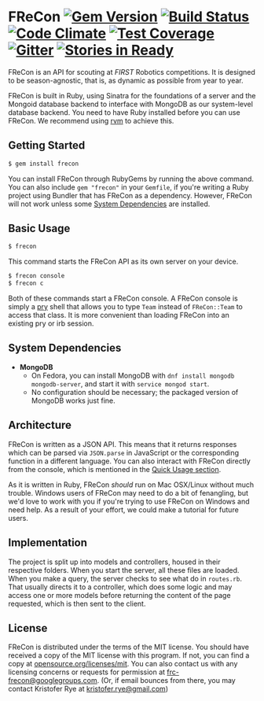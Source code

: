 # FReCon [![Gem Version](https://badge.fury.io/rb/frecon.svg)](https://badge.fury.io/rb/frecon) [![Build Status](https://travis-ci.org/frc-frecon/frecon.svg)](https://travis-ci.org/frc-frecon/frecon) [![Code Climate](https://codeclimate.com/github/frc-frecon/frecon/badges/gpa.svg)](https://codeclimate.com/github/frc-frecon/frecon) [![Test Coverage](https://codeclimate.com/github/frc-frecon/frecon/badges/coverage.svg)](https://codeclimate.com/github/frc-frecon/frecon/coverage) [![Gitter](https://badges.gitter.im/Join%20Chat.svg)](https://gitter.im/frc-frecon/frecon?utm_source=badge&utm_medium=badge&utm_campaign=pr-badge) [![Stories in Ready](https://badge.waffle.io/frc-frecon/frecon.png?label=ready&title=Ready)](https://waffle.io/frc-frecon/frecon)

FReCon is an API for scouting at *FIRST* Robotics competitions.
It is designed to be season-agnostic, that is, as dynamic as possible from year to year.

FReCon is built in Ruby, using Sinatra for the foundations of a server and the Mongoid database backend to interface with MongoDB as our system-level database backend.
You need to have Ruby installed before you can use FReCon.
We recommend using [rvm][rvm] to achieve this.

## Getting Started

```sh
$ gem install frecon
```

You can install FReCon through RubyGems by running the above command.
You can also include `gem "frecon"` in your `Gemfile`, if you're writing a Ruby project using Bundler that has FReCon as a dependency.
However, FReCon will not work unless some [System Dependencies](#system-dependencies) are installed.

## Basic Usage

```sh
$ frecon
```

This command starts the FReCon API as its own server on your device.

```sh
$ frecon console
$ frecon c
```

Both of these commands start a FReCon console.
A FReCon console is simply a [pry](https://github.com/pry/pry) shell that allows you to type `Team` instead of `FReCon::Team` to access that class.
It is more convenient than loading FReCon into an existing pry or irb session.

## System Dependencies

* **MongoDB**
  - On Fedora, you can install MongoDB with `dnf install mongodb mongodb-server`, and start it with `service mongod start`.
  - No configuration should be necessary; the packaged version of MongoDB works just fine.

## Architecture

FReCon is written as a JSON API.
This means that it returns responses which can be parsed via `JSON.parse` in JavaScript or the corresponding function in a different language.
You can also interact with FReCon directly from the console, which is mentioned in the [Quick Usage section](#quick-usage).

As it is written in Ruby, FReCon *should* run on Mac OSX/Linux without much trouble.
Windows users of FReCon may need to do a bit of fenangling, but we'd love to work with you if you're trying to use FReCon on Windows and need help.
As a result of your effort, we could make a tutorial for future users.

## Implementation

The project is split up into models and controllers, housed in their respective folders.
When you start the server, all these files are loaded.
When you make a query, the server checks to see what do in `routes.rb`.
That usually directs it to a controller, which does some logic and may access one or more models before returning the content of the page requested, which is then sent to the client.

## License

FReCon is distributed under the terms of the MIT license.
You should have received a copy of the MIT license with this program.
If not, you can find a copy at [opensource.org/licenses/mit][mit].
You can also contact us with any licensing concerns or requests for permission at [frc-frecon@googlegroups.com][frc-frecon-mail].
(Or, if email bounces from there, you may contact Kristofer Rye at [kristofer.rye@gmail.com][kristofer-rye-mail])

[rvm]: http://rvm.io
[ruby]: https://www.ruby-lang.org/en/
[mit]: http://opensource.org/license/mit
[frc-frecon-mail]: mailto:frc-frecon@googlegroups.com
[kristofer-rye-mail]: mailto:kristofer.rye@gmail.com
